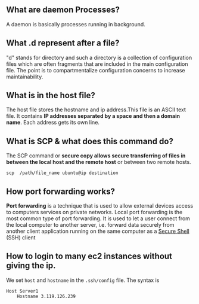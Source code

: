 ## What are daemon Processes?

A daemon is basically processes running in background.

## What .d represent after a file?

"d" stands for directory and such a directory is a collection of configuration files which are often fragments that are included in the main configuration file. The point is to compartmentalize configuration concerns to increase maintainability.

## What is in the host file?

The host file stores the hostname and ip address.This file is an ASCII text file. It contains **IP addresses separated by a space and then a domain name**. Each address gets its own line.

## What is SCP & what does this command do?

The SCP command or **secure copy allows secure transferring of files in between the local host and the remote host** or between two remote hosts.

```
scp  /path/file_name ubuntu@ip destination
```

## How port forwarding works?

**Port forwarding** is a technique that is used to allow external devices access to computers services on private networks. Local port forwarding is the most common type of port forwarding. It is used to let a user connect from the local computer to another server, i.e. forward data securely from another client application running on the same computer as a [Secure Shell](https://en.wikipedia.org/wiki/Secure_Shell) (SSH) client

## How to login to many ec2 instances without giving the ip.

We set `host` and `hostname` in the `.ssh/config` file. The syntax is

```
Host Server1
    Hostname 3.119.126.239
```